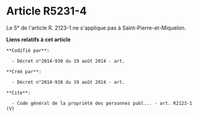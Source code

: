 # Article R5231-4

Le 5° de l'article R. 2123-1 ne s'applique pas à Saint-Pierre-et-Miquelon.

**Liens relatifs à cet article**

	**Codifié par**:

	  - Décret n°2014-930 du 19 août 2014 - art.

	**Créé par**:

	  - Décret n°2014-930 du 19 août 2014 - art.

	**Cite**:

	  - Code général de la propriété des personnes publ... - art. R2123-1 (V)

